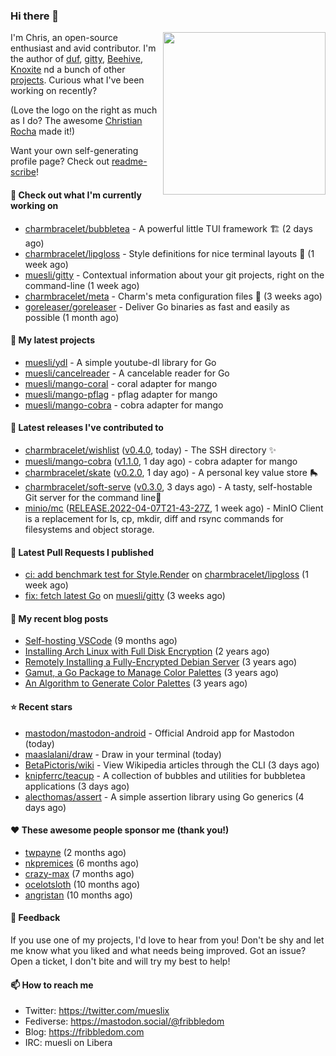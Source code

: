 ### Hi there 👋

<img align="right" src="https://raw.githubusercontent.com/muesli/muesli/master/assets/termenv.png" width="260">

I'm Chris, an open-source enthusiast and avid contributor. I'm the author of [duf](https://github.com/muesli/duf),
[gitty](https://github.com/muesli/gitty), [Beehive](https://github.com/muesli/beehive), [Knoxite](https://github.com/knoxite/knoxite)
 nd a bunch of other [projects](https://fribbledom.com/projects/). Curious what I've been working on recently?

(Love the logo on the right as much as I do? The awesome [Christian Rocha](https://github.com/meowgorithm/) made it!)

Want your own self-generating profile page? Check out [readme-scribe](https://github.com/muesli/readme-scribe)!

#### 👷 Check out what I'm currently working on

- [charmbracelet/bubbletea](https://github.com/charmbracelet/bubbletea) - A powerful little TUI framework 🏗 (2 days ago)
- [charmbracelet/lipgloss](https://github.com/charmbracelet/lipgloss) - Style definitions for nice terminal layouts 👄 (1 week ago)
- [muesli/gitty](https://github.com/muesli/gitty) - Contextual information about your git projects, right on the command-line (1 week ago)
- [charmbracelet/meta](https://github.com/charmbracelet/meta) - Charm&#39;s meta configuration files 🫥 (3 weeks ago)
- [goreleaser/goreleaser](https://github.com/goreleaser/goreleaser) - Deliver Go binaries as fast and easily as possible (1 month ago)

#### 🌱 My latest projects

- [muesli/ydl](https://github.com/muesli/ydl) - A simple youtube-dl library for Go
- [muesli/cancelreader](https://github.com/muesli/cancelreader) - A cancelable reader for Go
- [muesli/mango-coral](https://github.com/muesli/mango-coral) - coral adapter for mango
- [muesli/mango-pflag](https://github.com/muesli/mango-pflag) - pflag adapter for mango
- [muesli/mango-cobra](https://github.com/muesli/mango-cobra) - cobra adapter for mango

#### 🔭 Latest releases I've contributed to

- [charmbracelet/wishlist](https://github.com/charmbracelet/wishlist) ([v0.4.0](https://github.com/charmbracelet/wishlist/releases/tag/v0.4.0), today) - The SSH directory ✨
- [muesli/mango-cobra](https://github.com/muesli/mango-cobra) ([v1.1.0](https://github.com/muesli/mango-cobra/releases/tag/v1.1.0), 1 day ago) - cobra adapter for mango
- [charmbracelet/skate](https://github.com/charmbracelet/skate) ([v0.2.0](https://github.com/charmbracelet/skate/releases/tag/v0.2.0), 1 day ago) - A personal key value store 🛼
- [charmbracelet/soft-serve](https://github.com/charmbracelet/soft-serve) ([v0.3.0](https://github.com/charmbracelet/soft-serve/releases/tag/v0.3.0), 3 days ago) - A tasty, self-hostable Git server for the command line🍦
- [minio/mc](https://github.com/minio/mc) ([RELEASE.2022-04-07T21-43-27Z](https://github.com/minio/mc/releases/tag/RELEASE.2022-04-07T21-43-27Z), 1 week ago) - MinIO Client is a replacement for ls, cp, mkdir, diff and rsync commands for filesystems and object storage.

#### 🔨 Latest Pull Requests I published

- [ci: add benchmark test for Style.Render](https://github.com/charmbracelet/lipgloss/pull/76) on [charmbracelet/lipgloss](https://github.com/charmbracelet/lipgloss) (1 week ago)
- [fix: fetch latest Go](https://github.com/muesli/gitty/pull/60) on [muesli/gitty](https://github.com/muesli/gitty) (3 weeks ago)

#### 📜 My recent blog posts

- [Self-hosting VSCode](https://fribbledom.com/posts/selfhosting-vscode/) (9 months ago)
- [Installing Arch Linux with Full Disk Encryption](https://fribbledom.com/posts/encrypted-arch-install/) (2 years ago)
- [Remotely Installing a Fully-Encrypted Debian Server](https://fribbledom.com/posts/encrypted-remote-debian-install/) (3 years ago)
- [Gamut, a Go Package to Manage Color Palettes](https://fribbledom.com/posts/gamut-package-to-handle-color-palettes/) (3 years ago)
- [An Algorithm to Generate Color Palettes](https://fribbledom.com/posts/an-algorithm-to-generate-color-palettes/) (3 years ago)

#### ⭐ Recent stars

- [mastodon/mastodon-android](https://github.com/mastodon/mastodon-android) - Official Android app for Mastodon (today)
- [maaslalani/draw](https://github.com/maaslalani/draw) - Draw in your terminal (today)
- [BetaPictoris/wiki](https://github.com/BetaPictoris/wiki) - View Wikipedia articles through the CLI (3 days ago)
- [knipferrc/teacup](https://github.com/knipferrc/teacup) - A collection of bubbles and utilities for bubbletea applications (3 days ago)
- [alecthomas/assert](https://github.com/alecthomas/assert) - A simple assertion library using Go generics (4 days ago)

#### ❤️ These awesome people sponsor me (thank you!)

- [twpayne](https://github.com/twpayne) (2 months ago)
- [nkpremices](https://github.com/nkpremices) (6 months ago)
- [crazy-max](https://github.com/crazy-max) (7 months ago)
- [ocelotsloth](https://github.com/ocelotsloth) (10 months ago)
- [angristan](https://github.com/angristan) (10 months ago)

#### 💬 Feedback

If you use one of my projects, I'd love to hear from you! Don't be shy and let me know what you liked
and what needs being improved. Got an issue? Open a ticket, I don't bite and will try my best to help!

#### 📫 How to reach me

- Twitter: https://twitter.com/mueslix
- Fediverse: https://mastodon.social/@fribbledom
- Blog: https://fribbledom.com
- IRC: muesli on Libera
